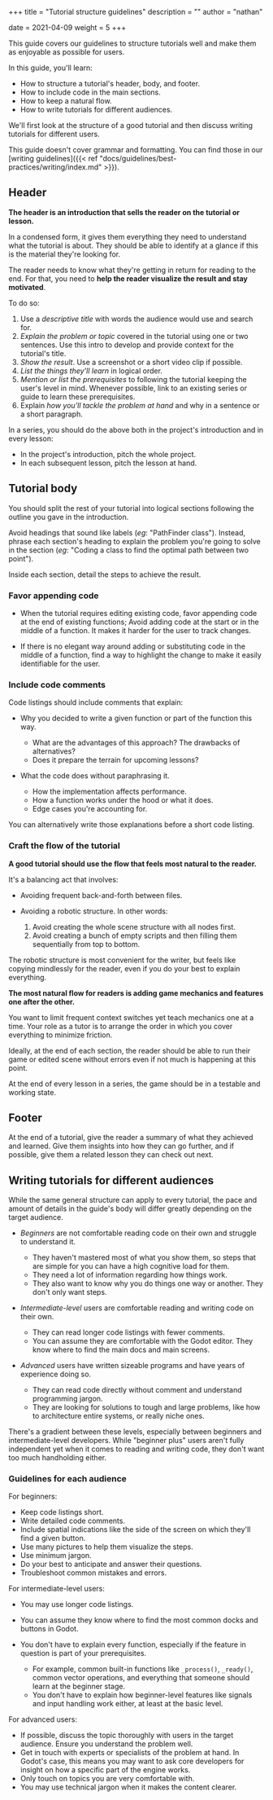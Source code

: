 +++
title = "Tutorial structure guidelines"
description = ""
author = "nathan"

date = 2021-04-09
weight = 5
+++

This guide covers our guidelines to structure tutorials well and make them as enjoyable as possible for users.
<!--- It feels like the part about writing for different audiences should be in a separate guide for quick reference. There's enough material to split it and it's also likely to grow. This allows us to keep the present guide purely about STRUCTURE. In the intro or conclusion of the current tutorial we can add a note saying: "While the same general structure can apply to every tutorial, the pace and amount of details in the guide's body will differ greatly depending on the target audience." and link to the guide dedicated to writing for different target audiences.--->

In this guide, you'll learn:

- How to structure a tutorial's header, body, and footer.
- How to include code in the main sections.
- How to keep a natural flow.
- How to write tutorials for different audiences. <!--to be removed if this subject gets explored in a separate guide-->

We'll first look at the structure of a good tutorial and then discuss writing tutorials for different users.

This guide doesn't cover grammar and formatting. You can find those in our [writing guidelines]({{< ref "docs/guidelines/best-practices/writing/index.md" >}}).

## Header

**The header is an introduction that sells the reader on the tutorial or lesson.**

In a condensed form, it gives them everything they need to understand what the tutorial is about. They should be able to identify at a glance if this is the material they're looking for.

The reader needs to know what they're getting in return for reading to the end. For that, you need to **help the reader visualize the result and stay motivated**.


To do so:

1. Use a _descriptive title_ with words the audience would use and search for.
2. _Explain the problem or topic_ covered in the tutorial using one or two sentences. Use this intro to develop and provide context for the tutorial's title.
3. _Show the result_. Use a screenshot or a short video clip if possible.
4. _List the things they'll learn_ in logical order.
5. _Mention or list the prerequisites_ to following the tutorial keeping the user's level in mind. Whenever possible, link to an existing series or guide to learn these prerequisites.
6. Explain _how you'll tackle the problem at hand_ and why in a sentence or a short paragraph.

In a series, you should do the above both in the project's introduction and in every lesson:

- In the project's introduction, pitch the whole project.
- In each subsequent lesson, pitch the lesson at hand.

## Tutorial body

You should split the rest of your tutorial into logical sections following the outline you gave in the introduction. <!--- Link to the document covering the outline --->

Avoid headings that sound like labels (_eg_: "PathFinder class"). Instead, phrase each section's heading to explain the problem you're going to solve in the section (_eg_: "Coding a class to find the optimal path between two point").

Inside each section, detail the steps to achieve the result.

### Favor appending code

- When the tutorial requires editing existing code, favor appending code at the end of existing functions; Avoid adding code at the start or in the middle of a function. It makes it harder for the user to track changes.

- If there is no elegant way around adding or substituting code in the middle of a function, find a way to highlight the change to make it easily identifiable for the user. <!--- Do we want to set a method here? for example: git's +/- in front of added/removed lines? --->

### Include code comments

Code listings should include comments that explain:

- Why you decided to write a given function or part of the function this way.

    - What are the advantages of this approach? The drawbacks of alternatives?
    - Does it prepare the terrain for upcoming lessons?

- What the code does without paraphrasing it.

    - How the implementation affects performance.
    - How a function works under the hood or what it does.
    - Edge cases you're accounting for.

You can alternatively write those explanations before a short code listing.

### Craft the flow of the tutorial

**A good tutorial should use the flow that feels most natural to the reader.**

It's a balancing act that involves:

- Avoiding frequent back-and-forth between files.
- Avoiding a robotic structure. In other words:

  1. Avoid creating the whole scene structure with all nodes first.
  2. Avoid creating a bunch of empty scripts and then filling them sequentially from top to bottom.

The robotic structure is most convenient for the writer, but feels like copying mindlessly for the reader, even if you do your best to explain everything.

**The most natural flow for readers is adding game mechanics and features one after the other.**

You want to limit frequent context switches yet teach mechanics one at a time. Your role as a tutor is to arrange the order in which you cover everything to minimize friction.

Ideally, at the end of each section, the reader should be able to run their game or edited scene without errors even if not much is happening at this point.

At the end of every lesson in a series, the game should be in a testable and working state.

## Footer

At the end of a tutorial, give the reader a summary of what they achieved and learned. Give them insights into how they can go further, and if possible, give them a related lesson they can check out next.

## Writing tutorials for different audiences <!--Move to a separate dedicated tutorial.-->

While the same general structure can apply to every tutorial, the pace and amount of details in the guide's body will differ greatly depending on the target audience.

- _Beginners_ are not comfortable reading code on their own and struggle to understand it.

  - They haven't mastered most of what you show them, so steps that are simple for you can have a high cognitive load for them.
  - They need a lot of information regarding how things work.
  - They also want to know why you do things one way or another. They don't only want steps.

- _Intermediate-level_ users are comfortable reading and writing code on their own.

  - They can read longer code listings with fewer comments.
  - You can assume they are comfortable with the Godot editor. They know where to find the main docs and main screens.

- _Advanced_ users have written sizeable programs and have years of experience doing so.

  - They can read code directly without comment and understand programming jargon.
  - They are looking for solutions to tough and large problems, like how to architecture entire systems, or really niche ones.

There's a gradient between these levels, especially between beginners and intermediate-level developers. While "beginner plus" users aren't fully independent yet when it comes to reading and writing code, they don't want too much handholding either.

### Guidelines for each audience

For beginners:

- Keep code listings short.
- Write detailed code comments.
- Include spatial indications like the side of the screen on which they'll find a given button.
- Use many pictures to help them visualize the steps.
- Use minimum jargon.
- Do your best to anticipate and answer their questions.
- Troubleshoot common mistakes and errors.

For intermediate-level users:

- You may use longer code listings.
- You can assume they know where to find the most common docks and buttons in Godot.
- You don't have to explain every function, especially if the feature in question is part of your prerequisites.

  - For example, common built-in functions like `_process()`, `_ready()`, common vector operations, and everything that someone should learn at the beginner stage.
  - You don't have to explain how beginner-level features like signals and input handling work either, at least at the basic level.

For advanced users:

- If possible, discuss the topic thoroughly with users in the target audience. Ensure you understand the problem well.
- Get in touch with experts or specialists of the problem at hand. In Godot's case, this means you may want to ask core developers for insight on how a specific part of the engine works.
- Only touch on topics you are very comfortable with.
- You may use technical jargon when it makes the content clearer.
